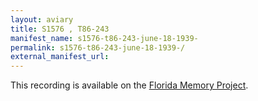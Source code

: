 ```yaml
---
layout: aviary
title: S1576 , T86-243
manifest_name: s1576-t86-243-june-18-1939-
permalink: s1576-t86-243-june-18-1939-/
external_manifest_url: 
---
```

This recording is available on the [Florida Memory Project](https://www.floridamemory.com/items/show/238024).
